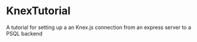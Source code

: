 # KnexTutorial
A tutorial for setting up a an Knex.js connection from an express server to a PSQL backend
